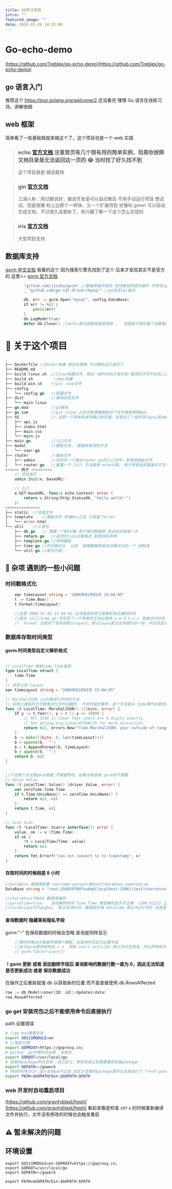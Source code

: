 ```yaml
---
title: GO学习项目
intro: ""
featured_image: ""
date: 2020-01-26 14:33:00
---
```


# Go-echo-demo

[https://github.com/Treblex/go-echo-demo](https://github.com/Treblex/go-echo-demo)

## go 语言入门

推荐这个 https://tour.golang.org/welcome/2 还没看完 嘿嘿
Go 语言在线练习场，讲解很细

## web 框架

简单看了一些基础我就来搞这个了，这个项目也是一个 web 实践

> ### echo [官方文档](http://go-echo.org/) 注意首页有几个很有用的简单实例，但是你按照文档目录是无法返回这一页的 😂 当时找了好久找不到
>
> 这个项目就是 据说超快

> ### gin [官方文档](https://gin-gonic.com/zh-cn/docs/)
>
> 江湖人称：用过都说好，据说开发是可以自动重启 不用手动运行项目 想试试，但是我懒 和上边那个一样快，又一个扩展项目 好像叫 green 可以自动生成文档，不过很久没更新了，有兴趣了解一下这个怎么实现的

> ### iris [官方文档](https://iris-go.com/)
>
> 大型项目支持

## 数据库支持

[gorm 中文文档](https://jasperxu.github.io/gorm-zh/crud.html#q) 我看的这个 因为搜索引擎先找到了这个 后来才发现其实不是官方的 这里>>
[gorm 官方文档](https://gorm.io/)

```go
        "github.com/jinzhu/gorm" //数据库操作框架 支持模型和链式操作 不用写sql了
        _ "github.com/go-sql-driver/mysql" //go语言sql驱动

        db, err := gorm.Open("mysql", config.DataBase)
        if err != nil {
            panic(err)
        }
        db.LogMode(true)
        defer db.Close() //defer表示函数结束是调用 ，  但是我不想在每个函数都重新打开链接，所以我创建了一个 util包 并暴露了 DB 供全局使用，我在 main.go 的函数结尾出调用了 defer db.Close()，但我并不知道他是否关闭了链接，可以知道的是链接确实只创建了一次，并一直保持

```

# 📃 关于这个项目

```go
.
├── Dockerfile //docker构建 我还在摸索 不过确实运行成功了
├── README.md
├── build.linux.sh  //linux构建文件，我在一段时间后才意识到 编译到不同平台到二进制文件也会有不同，不该是0和1吗 😂
├── build.sh         //mac构建
├── build.win.sh    //win .exe文件
├── config
│   └── config.go   //配置文件
├── dist            //编译后到文件
│   └── main-linux
├── go.mod          //go模块
├── go.sum          //git clone 之后可能需要删除这个文件重新按照mod
├── h5              // 这是一个简单到请求接口到页面，在尝试了一段时间layui写admin页面之后，觉得直接写接口好了，>>> mvc 主要是卡在 模版分离之后 header 和 footer 之类到layout文件 如何请求数据，因为他不对应一个路由，当前找到到方案是模版函数 但是没有运行成功 可能我绑定模版render到方法也有问题, 也尝试了ifarme 不太喜欢，还是后边试一下antd或者自己搞一下vue或者react的后台页面
│   ├── api.js
│   ├── index.html
│   ├── main.css
│   └── main.js
├── main.go         //入口文件
├── modal           //模型文件， 数据库查询的方法
│   └── user.go
├── router          //路由文件
│   ├── admin       //内包含一个类似router.go的入口文件，和其他路由文件
│   └── router.go   //暴露一个 Init 方法接收 echo对象, 用于声明当前路面的子文件夹路由对象 或者 路由
>>>>>> 例子 >>>>>>>>>
    // 项目首页
	admin.Init(e, baseURL)

	// 入口
	e.GET(baseURL, func(c echo.Context) error {
		return c.String(http.StatusOK, "hello world！")
    })
>>>>>>>>>>>>>>>
├── static  //资源文件
├── template    //模板文件 弃用mvc之后 只保留了error
│   └── error.html
└── util    //工具包
    ├── db.go   // 暴露一个DB对象 用户操作数据库,启动后仅链接一次
    ├── return.go   //返回的json对象格式 和错误码声明
    ├── template.go //声明模版
    ├── time.go //时间格式化  以及  链接数据库是自动格式化的一个 结构体
    └── util.go //暂无内容--
```

## 🦊 杂项 遇到的一些小问题

### 时间戳格式化

```go
    var timeLayout string = "2006年01月02日 15:04:05"
    t := time.Now()
    t.Format(timeLayout)

    //这里 2006 01 02 15 04 05 必须是固定的才能解析到正确的时间
    //我在 util/time.go 内实现了一个简单的方法以使用 y-m-d h:i:s 来格式化时间 主要还是因为懒得记
    //  Format 也提供了很多的默认layout，默认layou英文支持做的好一些，中文的显示自定义的layout满足需求
```

### 数据库存取时间类型

#### gorm 时间类型自定义解析格式

```go

// LocalTime 继承time.Time类型
type LocalTime struct {
	time.Time
}
// 自定义的 layout
var timeLayout string = "2006年01月02日 15:04:05"

// MarshalJSON json格式化时间的方法
// 在网上搜到的方式是格式化为时间戳的  不符合我的需求，这个方法是从 time源代码里找到的,直接修改默认 layout为自定义即可
func (t LocalTime) MarshalJSON() ([]byte, error) {
	if y := t.Year(); y < 0 || y >= 10000 {
		// RFC 3339 is clear that years are 4 digits exactly.
		// See golang.org/issue/4556#c15 for more discussion.
		return nil, errors.New("Time.MarshalJSON: year outside of range [0,9999]")
	}
	b := make([]byte, 0, len(timeLayout)+2)
	b = append(b, '"')
	b = t.AppendFormat(b, timeLayout)
	b = append(b, '"')
	return b, nil
}


//下边两个方法是gorm需要,不需要修改，如果没有使用 gorm则不需要
// Value Value
func (t LocalTime) Value() (driver.Value, error) {
	var zeroTime time.Time
	if t.Time.UnixNano() == zeroTime.UnixNano() {
		return nil, nil
	}
	return t.Time, nil
}

// Scan Scan
func (t *LocalTime) Scan(v interface{}) error {
	value, ok := v.(time.Time)
	if ok {
		*t = LocalTime{Time: value}
		return nil
	}
	return fmt.Errorf("can not convert %v to timestamp", v)
}
```

#### 存取时间的时候相差 8 小时

```go
//DataBase 数据库配置 username:password@host/database_name?param
DataBase string = "root:2568597007suke@(localhost:3306)/test?charset=utf8mb4&parseTime=true&loc=Asia%2fShanghai"

//charset=utf8mb4 数据库编码
//parseTime=true    自动解析时间 time.Time 类型解析显示不正确  z100:h1223 之类的一个字符串
//loc=Asia%2fShanghai  默认亚洲时间，数据库存储 detatime 默认为utc时区 也就是会比国内早8个小时
```

#### 查询数据时 隐藏某些隐私字段

gorm:"-" 在保存数据的时候会忽略 查询是同样显示

```go
    //暂时的解决方案是声明两个模型，在查询时仅显示必要字段
    //由于gorm使用结构名 + s  例如 users articles 默认为约定表名，所以声明另外的模型是需要在查询数据只指定表名
    // gorm.Table("users")
```

#### ！gorm 更新 或者 添加删除字段后 查询影响的数据行数一直为 0，因此无法知道是否更新成功 或者 保存数据成功

在操作之后重新赋值 db 以获取新的位置 而不是直接使用 db.RowsAffected

```go
row := db.Model(&User{ID: id}).Updates(data)
row.RowsAffected
```

### go get 安装完包之后不能使用命令后直接执行

path 设置错误

```sh
# //go mod需要开启
export GO111MODULE=on
# //指定代理
export GOPROXY=https://goproxy.cn;
# goroot  go环境所在目录  系统包
export GOROOT=/usr/local/go
# 安装的package所在目录  自己定义，修改目录之后需要重新安装package
export GOPATH=~/gowork
# 将GOPATH/bin 加入全局path之后 自定义安装的package就可以全局运行了 fresh govender
export PATH=$GOPATH/bin:$GOPATH:$PATH

```

### web 开发时自动重启项目

[https://github.com/gravityblast/fresh](https://github.com/gravityblast/fresh)
看起来像是检查 ctrl s 的时候重新编译文件并执行，文件没有修改的时候也会触发重启

## ⚠️ 暂未解决的问题

## 环境设置

```
export GO111MODULE=on GOPROXY=https://goproxy.cn;
export GOROOT=/usr/local/go
export GOPATH=~/gowork

export PATH=$GOPATH/bin:$GOPATH:$PATH

```
